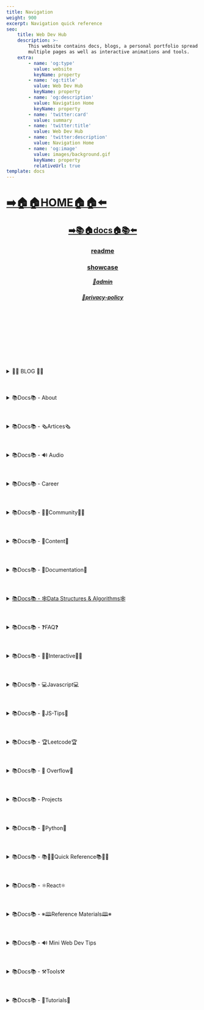 ```yaml
---
title: Navigation
weight: 900
excerpt: Navigation quick reference
seo:
    title: Web Dev Hub
    description: >-
        This website contains docs, blogs, a personal portfolio spread out across
        multiple pages as well as interactive animations and tools.
    extra:
        - name: 'og:type'
          value: website
          keyName: property
        - name: 'og:title'
          value: Web Dev Hub
          keyName: property
        - name: 'og:description'
          value: Navigation Home
          keyName: property
        - name: 'twitter:card'
          value: summary
        - name: 'twitter:title'
          value: Web Dev Hub
        - name: 'twitter:description'
          value: Navigation Home
        - name: 'og:image'
          value: images/background.gif
          keyName: property
          relativeUrl: true
template: docs
---
```



# [**➡️🏠🏠HOME🏠🏠⬅️**](https://stackbit-blog-backup.netlify.app/)

<center>

## [**<ins>➡️📚🏠docs🏠📚⬅️</ins>**](https://stackbit-blog-backup.netlify.app/docs)

### [**readme</ins>**](https://stackbit-blog-backup.netlify.app/readme)

### [**<ins>showcase</ins>**](https://stackbit-blog-backup.netlify.app/showcase)

##### [**<ins>🔏admin</ins>**](https://stackbit-blog-backup.netlify.app/admin)

##### [**<ins>🔏privacy-policy</ins>**](https://stackbit-blog-backup.netlify.app/privacy-policy)

</center>

<br>
<br>
<br><br>
<br>
<br><br>
<br>
<br>

<details>

<summary> 📰📰 BLOG 📰📰 </h6></summary>

##### [**<ins>Blog Article List</ins>**](https://stackbit-blog-backup.netlify.app/blog)

-   [📰blog📰](https://stackbit-blog-backup.netlify.app/blog/web-scraping)
    - [📰300-react-questions](https://stackbit-blog-backup.netlify.app/blog/300-react-questions)
- [📰adding-css-to-your-html](https://stackbit-blog-backup.netlify.app/blog/adding-css-to-your-html)
- [📰awesome-graphql](https://stackbit-blog-backup.netlify.app/blog/awesome-graphql)
- [📰big-o-complexity](https://stackbit-blog-backup.netlify.app/blog/big-o-complexity)
- [📰blog-archive](https://stackbit-blog-backup.netlify.app/blog/blog-archive)
- [📰data-structures](https://stackbit-blog-backup.netlify.app/blog/data-structures)
- [📰data-structures-algorithms-resources](https://stackbit-blog-backup.netlify.app/blog/data-structures-algorithms-resources)
- [📰expressjs-apis](https://stackbit-blog-backup.netlify.app/blog/expressjs-apis)
- [📰flow-control-in-python](https://stackbit-blog-backup.netlify.app/blog/flow-control-in-python)
- [📰functions-in-python](https://stackbit-blog-backup.netlify.app/blog/functions-in-python)
- [📰git-gateway](https://stackbit-blog-backup.netlify.app/blog/git-gateway)
- [📰hoisting](https://stackbit-blog-backup.netlify.app/blog/hoisting)
- [📰interview-questions-js](https://stackbit-blog-backup.netlify.app/blog/interview-questions-js)
- [📰interview-questions-js-p2](https://stackbit-blog-backup.netlify.app/blog/interview-questions-js-p2)
- [📰interview-questions-js-p3](https://stackbit-blog-backup.netlify.app/blog/interview-questions-js-p3)
- [📰netlify-cms](https://stackbit-blog-backup.netlify.app/blog/netlify-cms)
- [📰platform-docs](https://stackbit-blog-backup.netlify.app/blog/platform-docs)
- [📰psql-cheat-sheet](https://stackbit-blog-backup.netlify.app/blog/psql-cheat-sheet)
- [📰python-for-js-dev](https://stackbit-blog-backup.netlify.app/blog/python-for-js-dev)
- [📰python-resources](https://stackbit-blog-backup.netlify.app/blog/python-resources)
- [📰vs-code-extensions](https://stackbit-blog-backup.netlify.app/blog/vs-code-extensions)
- [📰web-dev-trends](https://stackbit-blog-backup.netlify.app/blog/web-dev-trends)
- [📰web-scraping](https://stackbit-blog-backup.netlify.app/blog/web-scraping)

</details>

<br>
<br>
<br>

<details>

<summary>📚Docs📚 - About</summary>

-   [📚docs📚/about](https://stackbit-blog-backup.netlify.app/docs/about)
    -   [📚docs📚/about/README](https://stackbit-blog-backup.netlify.app/docs/about/README)
    -   [📚docs📚/about/eng-portfolio](https://stackbit-blog-backup.netlify.app/docs/about/eng-portfolio)
    -   [📚docs📚/about/intrests](https://stackbit-blog-backup.netlify.app/docs/about/intrests)
    -   [📚docs📚/about/job-search](https://stackbit-blog-backup.netlify.app/docs/about/job-search)
    -   [📚docs📚/about/resume](https://stackbit-blog-backup.netlify.app/docs/about/resume)

</details>

<br>
<br>
<br>

<details>

<summary>📚Docs📚 - 🗞️Artices🗞️</summary>

-   [📚docs📚/🗞️articles🗞️](https://stackbit-blog-backup.netlify.app/docs/articles)
    -   [📚docs📚/🗞️articles🗞️basic-web-dev](https://stackbit-blog-backup.netlify.app/docs/articles/basic-web-dev)
    -   [📚docs📚/🗞️articles🗞️buffers](https://stackbit-blog-backup.netlify.app/docs/articles/buffers)
    -   [📚docs📚/🗞️articles🗞️common-modules](https://stackbit-blog-backup.netlify.app/docs/articles/common-modules)
    -   [📚docs📚/🗞️articles🗞️dev-dep](https://stackbit-blog-backup.netlify.app/docs/articles/dev-dep)
    -   [📚docs📚/🗞️articles🗞️event-loop](https://stackbit-blog-backup.netlify.app/docs/articles/event-loop)
    -   [📚docs📚/🗞️articles🗞️fs-module](https://stackbit-blog-backup.netlify.app/docs/articles/fs-module)
    -   [📚docs📚/🗞️articles🗞️how-search-engines-work](https://stackbit-blog-backup.netlify.app/docs/articles/how-search-engines-work)
    -   [📚docs📚/🗞️articles🗞️how-the-web-works](https://stackbit-blog-backup.netlify.app/docs/articles/how-the-web-works)
    -   [📚docs📚/🗞️articles🗞️intro](https://stackbit-blog-backup.netlify.app/docs/articles/intro)
    -   [📚docs📚/🗞️articles🗞️jamstack](https://stackbit-blog-backup.netlify.app/docs/articles/jamstack)
    -   [📚docs📚/🗞️articles🗞️nextjs](https://stackbit-blog-backup.netlify.app/docs/articles/nextjs)
    -   [📚docs📚/🗞️articles🗞️node-api-express](https://stackbit-blog-backup.netlify.app/docs/articles/node-api-express)
    -   [📚docs📚/🗞️articles🗞️nodejs](https://stackbit-blog-backup.netlify.app/docs/articles/nodejs)
    -   [📚docs📚/🗞️articles🗞️npm](https://stackbit-blog-backup.netlify.app/docs/articles/npm)
    -   [📚docs📚/🗞️articles🗞️os-module](https://stackbit-blog-backup.netlify.app/docs/articles/os-module)
    -   [📚docs📚/🗞️articles🗞️reading-files](https://stackbit-blog-backup.netlify.app/docs/articles/reading-files)
    -   [📚docs📚/🗞️articles🗞️semantic](https://stackbit-blog-backup.netlify.app/docs/articles/semantic)
    -   [📚docs📚/🗞️articles🗞️semantic-html](https://stackbit-blog-backup.netlify.app/docs/articles/semantic-html)
    -   [📚docs📚/🗞️articles🗞️url](https://stackbit-blog-backup.netlify.app/docs/articles/url)
    -   [📚docs📚/🗞️articles🗞️web-standards-checklist](https://stackbit-blog-backup.netlify.app/docs/articles/web-standards-checklist)
    -   [📚docs📚/🗞️articles🗞️webdev-tools](https://stackbit-blog-backup.netlify.app/docs/articles/webdev-tools)
    -   [📚docs📚/🗞️articles🗞️writing-files](https://stackbit-blog-backup.netlify.app/docs/articles/writing-files)

</details>

<br>
<br>
<br>

<details>

<summary>📚Docs📚 - 🔊 Audio</summary>

-   [📚Docs - Audio🔊](https://stackbit-blog-backup.netlify.app/docs/audio)
    -   [📚docs📚/audio/dfft](https://stackbit-blog-backup.netlify.app/docs/audio/dfft)
    -   [📚docs📚/audio/discrete-fft](https://stackbit-blog-backup.netlify.app/docs/audio/discrete-fft)
    -   [📚docs📚/audio/dtw-python-explained](https://stackbit-blog-backup.netlify.app/docs/audio/dtw-python-explained)
    -   [📚docs📚/audio/dynamic-time-warping](https://stackbit-blog-backup.netlify.app/docs/audio/dynamic-time-warping)
    -   [📚docs📚/audio/web-audio-api](https://stackbit-blog-backup.netlify.app/docs/audio/web-audio-api)

</details>

<br>
<br>
<br>

<details>

<summary>📚Docs📚 -  Career </summary>

-   [📚docs📚/career](https://stackbit-blog-backup.netlify.app/docs/career)
    -   [📚docs📚/career/dev-interview](https://stackbit-blog-backup.netlify.app/docs/career/dev-interview)
    -   [📚docs📚/career/dos-and-donts](https://stackbit-blog-backup.netlify.app/docs/career/dos-and-donts)
    -   [📚docs📚/career/job-boards](https://stackbit-blog-backup.netlify.app/docs/career/job-boards)
    -   [📚docs📚/career/web-interview](https://stackbit-blog-backup.netlify.app/docs/career/web-interview)
    -   [📚docs📚/career/web-interview2](https://stackbit-blog-backup.netlify.app/docs/career/web-interview2)
    -   [📚docs📚/career/web-interview3](https://stackbit-blog-backup.netlify.app/docs/career/web-interview3)
    -   [📚docs📚/career/web-interview4](https://stackbit-blog-backup.netlify.app/docs/career/web-interview4)
    -   [📚docs📚/interview/job-search-nav](https://stackbit-blog-backup.netlify.app/docs/interview/job-search-nav)
    -   [📚docs📚/interview/previous-concepts](https://stackbit-blog-backup.netlify.app/docs/interview/previous-concepts)
    -   [📚docs📚/interview/review-concepts](https://stackbit-blog-backup.netlify.app/docs/interview/review-concepts)

</details>

<br>
<br>
<br>

<details>

<summary>📚Docs📚 -  👫👫Community👫👫 </summary>

-   [📚docs📚/👫👫community👫👫](https://stackbit-blog-backup.netlify.app/docs/community)
    -   [📚docs📚/community/an-open-letter-2-future-developers](https://stackbit-blog-backup.netlify.app/docs/community/an-open-letter-2-future-developers)
    -   [📚docs📚/community/bookmarks](https://stackbit-blog-backup.netlify.app/docs/community/bookmarks)
    -   [📚docs📚/community/video-chat](https://stackbit-blog-backup.netlify.app/docs/community/video-chat)

</details>

<br>
<br>
<br>

<details>

<summary>📚Docs📚 - 💼Content💼</summary>

-   [📚docs📚/💼content💼](https://stackbit-blog-backup.netlify.app/docs/content/)
    -   [📚docs📚/💼content💼/archive](https://stackbit-blog-backup.netlify.app/docs/content/archive)
    -   [📚docs📚/💼content💼/gatsby-Queries-Mutations](https://stackbit-blog-backup.netlify.app/docs/content/gatsby-Queries-Mutations)
    -   [📚docs📚/💼content💼/gists](https://stackbit-blog-backup.netlify.app/docs/content/gists)
    -   [📚docs📚/💼content💼/history-api](https://stackbit-blog-backup.netlify.app/docs/content/history-api)
    -   [📚docs📚/💼content💼/main-projects](https://stackbit-blog-backup.netlify.app/docs/content/main-projects)
    -   [📚docs📚/💼content💼/trouble-shooting](https://stackbit-blog-backup.netlify.app/docs/content/trouble-shooting)

</details>

<br>
<br>
<br>

<details>

<summary>📚Docs📚 - 📓Documentation📓</summary>

-   [📚docs📚/docs](https://stackbit-blog-backup.netlify.app/docs/docs)
    -   [📚docs📚/docs/appendix](https://stackbit-blog-backup.netlify.app/docs/docs/appendix)
    -   [📚docs📚/docs/art-of-command-line](https://stackbit-blog-backup.netlify.app/docs/docs/art-of-command-line)
    -   [📚docs📚/docs/bash](https://stackbit-blog-backup.netlify.app/docs/docs/bash)
    -   [📚docs📚/docs/css](https://stackbit-blog-backup.netlify.app/docs/docs/css)
    -   [📚docs📚/docs/data-structures-docs](https://stackbit-blog-backup.netlify.app/docs/docs/data-structures-docs)
    -   [📚docs📚/docs/es-6-features](https://stackbit-blog-backup.netlify.app/docs/docs/es-6-features)
    -   [📚docs📚/docs/git-reference](https://stackbit-blog-backup.netlify.app/docs/docs/git-reference)
    -   [📚docs📚/docs/git-repos](https://stackbit-blog-backup.netlify.app/docs/docs/git-repos)
    -   [📚docs📚/docs/glossary](https://stackbit-blog-backup.netlify.app/docs/docs/glossary)
    -   [📚docs📚/docs/html-tags](https://stackbit-blog-backup.netlify.app/docs/docs/html-tags)
    -   [📚docs📚/docs/markdown](https://stackbit-blog-backup.netlify.app/docs/docs/markdown)
    -   [📚docs📚/docs/no-whiteboarding](https://stackbit-blog-backup.netlify.app/docs/docs/no-whiteboarding)
    -   [📚docs📚/docs/node-docs-complete](https://stackbit-blog-backup.netlify.app/docs/docs/node-docs-complete)
    -   [📚docs📚/docs/regex-in-js](https://stackbit-blog-backup.netlify.app/docs/docs/regex-in-js)
    -   [📚docs📚/docs/sitemap](https://stackbit-blog-backup.netlify.app/docs/docs/sitemap)
    -   [📚docs📚/docs/snippets](https://stackbit-blog-backup.netlify.app/docs/docs/snippets)

</details>

<br>
<br>
<br>

<details>

<summary>
 <ins>📚Docs📚 - 🕸Data Structures & Algorithms🕸</summary>

-   [📚docs📚/🕸ds-algo🕸](https://stackbit-blog-backup.netlify.app/docs/ds-algo)
    -   [📚docs📚/🕸ds-algo🕸/big-o](https://stackbit-blog-backup.netlify.app/docs/ds-algo/big-o)
    -   [📚docs📚/🕸ds-algo🕸/ds-algo-interview](https://stackbit-blog-backup.netlify.app/docs/ds-algo/ds-algo-interview)
    -   [📚docs📚/🕸ds-algo🕸/ds-overview](https://stackbit-blog-backup.netlify.app/docs/ds-algo/ds-overview)

</details>

<br>
<br>
<br>

<details>

<summary>📚Docs📚 - ❓FAQ❓</summary>

-   [📚docs📚/faq](https://stackbit-blog-backup.netlify.app/docs/faq)
    -   [📚docs📚/❓faq❓/contact](https://stackbit-blog-backup.netlify.app/docs/faq/contact)
    -   [📚docs📚/❓faq❓/plug-ins](https://stackbit-blog-backup.netlify.app/docs/faq/plug-ins)

</details>

<br>
<br>
<br>

<details>

<summary>📚Docs📚 - 🧑‍🔬Interactive🧑‍🔬 </summary>

-   [📚docs📚/interact](https://stackbit-blog-backup.netlify.app/docs/interact)
    -   [📚docs📚/🧑‍🔬interact🧑‍🔬/callstack-visual](https://stackbit-blog-backup.netlify.app/docs/interact/callstack-visual)
    -   [📚docs📚/🧑‍🔬interact🧑‍🔬/clock](https://stackbit-blog-backup.netlify.app/docs/interact/clock)
    -   [📚docs📚/🧑‍🔬interact🧑‍🔬/jupyter-notebooks](https://stackbit-blog-backup.netlify.app/docs/interact/jupyter-notebooks)
    -   [📚docs📚/🧑‍🔬interact🧑‍🔬/other-sites](https://stackbit-blog-backup.netlify.app/docs/interact/other-sites)
    -   [📚docs📚/🧑‍🔬interact🧑‍🔬/video-chat](https://stackbit-blog-backup.netlify.app/docs/interact/video-chat)

</details>

<br>
<br>
<br>

<details>

<summary>📚Docs📚 - 💻Javascript💻</summary>

-   [📚docs📚/💻javascript💻](https://stackbit-blog-backup.netlify.app/docs/javascript)
    -   [📚docs📚/💻javascript💻/arrow-functions](https://stackbit-blog-backup.netlify.app/docs/javascript/arrow-functions)
    -   [📚docs📚/💻javascript💻/asyncjs](https://stackbit-blog-backup.netlify.app/docs/javascript/asyncjs)
    -   [📚docs📚/💻javascript💻/await-keyword](https://stackbit-blog-backup.netlify.app/docs/javascript/await-keyword)
    -   [📚docs📚/💻javascript💻/bigo](https://stackbit-blog-backup.netlify.app/docs/javascript/bigo)
    -   [📚docs📚/💻javascript💻/clean-code](https://stackbit-blog-backup.netlify.app/docs/javascript/clean-code)
    -   [📚docs📚/💻javascript💻/constructor-functions](https://stackbit-blog-backup.netlify.app/docs/javascript/constructor-functions)
    -   [📚docs📚/💻javascript💻/cs-basics-in-js](https://stackbit-blog-backup.netlify.app/docs/javascript/cs-basics-in-js)
    -   [📚docs📚/💻javascript💻/for-loops](https://stackbit-blog-backup.netlify.app/docs/javascript/for-loops)
    -   [📚docs📚/💻javascript💻/part2-pojo](https://stackbit-blog-backup.netlify.app/docs/javascript/part2-pojo)
    -   [📚docs📚/💻javascript💻/promises](https://stackbit-blog-backup.netlify.app/docs/javascript/promises)
    -   [📚docs📚/💻javascript💻/review](https://stackbit-blog-backup.netlify.app/docs/javascript/review)
    -   [📚docs📚/💻javascript💻/this-is-about-this](https://stackbit-blog-backup.netlify.app/docs/javascript/this-is-about-this)

</details>

<br>
<br>
<br>

<details>

<summary>📚Docs📚 -  💸JS-Tips💸</summary>

-   [📚docs📚/💸js-tips💸](https://stackbit-blog-backup.netlify.app/docs/js-tips)
    -   [📚docs📚/💸js-tips💸/abs](https://stackbit-blog-backup.netlify.app/docs/js-tips/abs)
    -   [📚docs📚/💸js-tips💸/acos](https://stackbit-blog-backup.netlify.app/docs/js-tips/acos)
    -   [📚docs📚/💸js-tips💸/acosh](https://stackbit-blog-backup.netlify.app/docs/js-tips/acosh)
    -   [📚docs📚/💸js-tips💸/addition](https://stackbit-blog-backup.netlify.app/docs/js-tips/addition)
    -   [📚docs📚/💸js-tips💸/all](https://stackbit-blog-backup.netlify.app/docs/js-tips/all)
    -   [📚docs📚/💸js-tips💸/allsettled](https://stackbit-blog-backup.netlify.app/docs/js-tips/allsettled)
    -   [📚docs📚/💸js-tips💸/any](https://stackbit-blog-backup.netlify.app/docs/js-tips/any)
    -   [📚docs📚/💸js-tips💸/array](https://stackbit-blog-backup.netlify.app/docs/js-tips/array)
    -   [📚docs📚/💸js-tips💸/array-methods](https://stackbit-blog-backup.netlify.app/docs/js-tips/array-methods)
    -   [📚docs📚/💸js-tips💸/arrow_functions](https://stackbit-blog-backup.netlify.app/docs/js-tips/arrow_functions)
    -   [📚docs📚/💸js-tips💸/async_function](https://stackbit-blog-backup.netlify.app/docs/js-tips/async_function)
    -   [📚docs📚/💸js-tips💸/bad_radix](https://stackbit-blog-backup.netlify.app/docs/js-tips/bad_radix)
    -   [📚docs📚/💸js-tips💸/bind](https://stackbit-blog-backup.netlify.app/docs/js-tips/bind)
    -   [📚docs📚/💸js-tips💸/classes](https://stackbit-blog-backup.netlify.app/docs/js-tips/classes)
    -   [📚docs📚/💸js-tips💸/concat](https://stackbit-blog-backup.netlify.app/docs/js-tips/concat)
    -   [📚docs📚/💸js-tips💸/conditional_operator](https://stackbit-blog-backup.netlify.app/docs/js-tips/conditional_operator)
    -   [📚docs📚/💸js-tips💸/const](https://stackbit-blog-backup.netlify.app/docs/js-tips/const)
    -   [📚docs📚/💸js-tips💸/create](https://stackbit-blog-backup.netlify.app/docs/js-tips/create)
    -   [📚docs📚/💸js-tips💸/date](https://stackbit-blog-backup.netlify.app/docs/js-tips/date)
    -   [📚docs📚/💸js-tips💸/eval](https://stackbit-blog-backup.netlify.app/docs/js-tips/eval)
    -   [📚docs📚/💸js-tips💸/every](https://stackbit-blog-backup.netlify.app/docs/js-tips/every)
    -   [📚docs📚/💸js-tips💸/filter](https://stackbit-blog-backup.netlify.app/docs/js-tips/filter)
    -   [📚docs📚/💸js-tips💸/for...of](https://stackbit-blog-backup.netlify.app/docs/js-tips/for...of)
    -   [📚docs📚/💸js-tips💸/foreach](https://stackbit-blog-backup.netlify.app/docs/js-tips/foreach)
    -   [📚docs📚/💸js-tips💸/functions](https://stackbit-blog-backup.netlify.app/docs/js-tips/functions)
    -   [📚docs📚/💸js-tips💸/import](https://stackbit-blog-backup.netlify.app/docs/js-tips/import)
    -   [📚docs📚/💸js-tips💸/insert-into-array](https://stackbit-blog-backup.netlify.app/docs/js-tips/insert-into-array)
    -   [📚docs📚/💸js-tips💸/map](https://stackbit-blog-backup.netlify.app/docs/js-tips/map)
    -   [📚docs📚/💸js-tips💸/object](https://stackbit-blog-backup.netlify.app/docs/js-tips/object)
    -   [📚docs📚/💸js-tips💸/reduce](https://stackbit-blog-backup.netlify.app/docs/js-tips/reduce)
    -   [📚docs📚/💸js-tips💸/regexp](https://stackbit-blog-backup.netlify.app/docs/js-tips/regexp)
    -   [📚docs📚/💸js-tips💸/sort](https://stackbit-blog-backup.netlify.app/docs/js-tips/sort)
    -   [📚docs📚/💸js-tips💸/sorting-strings](https://stackbit-blog-backup.netlify.app/docs/js-tips/sorting-strings)
    -   [📚docs📚/💸js-tips💸/string](https://stackbit-blog-backup.netlify.app/docs/js-tips/string)
    -   [📚docs📚/💸js-tips💸/this](https://stackbit-blog-backup.netlify.app/docs/js-tips/this)
    -   [📚docs📚/💸js-tips💸/var](https://stackbit-blog-backup.netlify.app/docs/js-tips/var)

</details>

<br>
<br>
<br>

<details>

<summary>📚Docs📚 - 🏆Leetcode🏆 </summary>

-   [📚docs📚/🏆leetcode🏆](https://stackbit-blog-backup.netlify.app/docs/leetcode)
    -   [📚docs📚/🏆leetcode🏆/ContaineWitMosWater](https://stackbit-blog-backup.netlify.app/docs/leetcode/ContaineWitMosWater)
    -   [📚docs📚/🏆leetcode🏆/DividTwIntegers](https://stackbit-blog-backup.netlify.app/docs/leetcode/DividTwIntegers)
    -   [📚docs📚/🏆leetcode🏆/GeneratParentheses](https://stackbit-blog-backup.netlify.app/docs/leetcode/GeneratParentheses)
    -   [📚docs📚/🏆leetcode🏆/LetteCombinationoPhonNumber](https://stackbit-blog-backup.netlify.app/docs/leetcode/LetteCombinationoPhonNumber)
    -   [📚docs📚/🏆leetcode🏆/LongesCommoPrefix](https://stackbit-blog-backup.netlify.app/docs/leetcode/LongesCommoPrefix)
    -   [📚docs📚/🏆leetcode🏆/MediaoTwSorteArrays](https://stackbit-blog-backup.netlify.app/docs/leetcode/MediaoTwSorteArrays)
    -   [📚docs📚/🏆leetcode🏆/NexPermutation](https://stackbit-blog-backup.netlify.app/docs/leetcode/NexPermutation)
    -   [📚docs📚/🏆leetcode🏆/PalindromNumber](https://stackbit-blog-backup.netlify.app/docs/leetcode/PalindromNumber)
    -   [📚docs📚/🏆leetcode🏆/RegulaExpressioMatching](https://stackbit-blog-backup.netlify.app/docs/leetcode/RegulaExpressioMatching)
    -   [📚docs📚/🏆leetcode🏆/RemovDuplicatefroSorteArray](https://stackbit-blog-backup.netlify.app/docs/leetcode/RemovDuplicatefroSorteArray)
    -   [📚docs📚/🏆leetcode🏆/RemovNtNodFroEnoList](https://stackbit-blog-backup.netlify.app/docs/leetcode/RemovNtNodFroEnoList)
    -   [📚docs📚/🏆leetcode🏆/RomatInteger](https://stackbit-blog-backup.netlify.app/docs/leetcode/RomatInteger)
    -   [📚docs📚/🏆leetcode🏆/SearciRotateSorteArray](https://stackbit-blog-backup.netlify.app/docs/leetcode/SearciRotateSorteArray)
    -   [📚docs📚/🏆leetcode🏆/StrintIntege(atoi)](<https://stackbit-blog-backup.netlify.app/docs/leetcode/StrintIntege(atoi)>)
    -   [📚docs📚/🏆leetcode🏆/ValiParentheses](https://stackbit-blog-backup.netlify.app/docs/leetcode/ValiParentheses)
    -   [📚docs📚/🏆leetcode🏆/ZigZaConversion](https://stackbit-blog-backup.netlify.app/docs/leetcode/ZigZaConversion)

</details>

<br>
<br>
<br>

<details>

<summary>📚Docs📚 -  🌊 Overflow🌊     </summary>

-   [📚docs📚/🌊overflow🌊](https://stackbit-blog-backup.netlify.app/docs/overflow)
    -   [📚docs📚/🌊overflow🌊/html-spec](https://stackbit-blog-backup.netlify.app/docs/overflow/html-spec)
    -   [📚docs📚/🌊overflow🌊/http](https://stackbit-blog-backup.netlify.app/docs/overflow/http)
    -   [📚docs📚/🌊overflow🌊/install](https://stackbit-blog-backup.netlify.app/docs/overflow/install)
    -   [📚docs📚/🌊overflow🌊/modules](https://stackbit-blog-backup.netlify.app/docs/overflow/modules)
    -   [📚docs📚/🌊overflow🌊/node-cli-args](https://stackbit-blog-backup.netlify.app/docs/overflow/node-cli-args)
    -   [📚docs📚/🌊overflow🌊/node-js-language](https://stackbit-blog-backup.netlify.app/docs/overflow/node-js-language)
    -   [📚docs📚/🌊overflow🌊/node-package-manager](https://stackbit-blog-backup.netlify.app/docs/overflow/node-package-manager)
    -   [📚docs📚/🌊overflow🌊/node-repl](https://stackbit-blog-backup.netlify.app/docs/overflow/node-repl)
    -   [📚docs📚/🌊overflow🌊/node-run-cli](https://stackbit-blog-backup.netlify.app/docs/overflow/node-run-cli)
    -   [📚docs📚/🌊overflow🌊/nodevsbrowser](https://stackbit-blog-backup.netlify.app/docs/overflow/nodevsbrowser)
    -   [📚docs📚/🌊overflow🌊/understanding-firebase](https://stackbit-blog-backup.netlify.app/docs/overflow/understanding-firebase)
    -   [📚docs📚/🌊overflow🌊/v8](https://stackbit-blog-backup.netlify.app/docs/overflow/v8)

</details>

<br>
<br>
<br>

<details>

<summary>📚Docs📚 - Projects  </summary>

-   [📚docs📚/projects](https://stackbit-blog-backup.netlify.app/docs/projects)
    -   [📚docs📚/projects/embeded-websites](https://stackbit-blog-backup.netlify.app/docs/projects/embeded-websites)
    -   [📚docs📚/projects/list-of-projects](https://stackbit-blog-backup.netlify.app/docs/projects/list-of-projects)
    -   [📚docs📚/projects/mini-projects](https://stackbit-blog-backup.netlify.app/docs/projects/mini-projects)
    -   [📚docs📚/projects/mini-projects2](https://stackbit-blog-backup.netlify.app/docs/projects/mini-projects2)
    -   [📚docs📚/projects/my-websites](https://stackbit-blog-backup.netlify.app/docs/projects/my-websites)

</details>

<br>
<br>
<br>

<details>

<summary>📚Docs📚 - 🐍Python🐍  </summary>

-   [📚docs📚/🐍python🐍](https://stackbit-blog-backup.netlify.app/docs/python)
    -   [📚docs📚/🐍python🐍/at-length](https://stackbit-blog-backup.netlify.app/docs/python/at-length)
    -   [📚docs📚/🐍python🐍/cheat-sheet](https://stackbit-blog-backup.netlify.app/docs/python/cheat-sheet)
    -   [📚docs📚/🐍python🐍/comprehensive-guide](https://stackbit-blog-backup.netlify.app/docs/python/comprehensive-guide)
    -   [📚docs📚/🐍python🐍/examples](https://stackbit-blog-backup.netlify.app/docs/python/examples)
    -   [📚docs📚/🐍python🐍/flow-control](https://stackbit-blog-backup.netlify.app/docs/python/flow-control)
    -   [📚docs📚/🐍python🐍/functions](https://stackbit-blog-backup.netlify.app/docs/python/functions)
    -   [📚docs📚/🐍python🐍/google-sheets-api](https://stackbit-blog-backup.netlify.app/docs/python/google-sheets-api)
    -   [📚docs📚/🐍python🐍/python-ds](https://stackbit-blog-backup.netlify.app/docs/python/python-ds)
    -   [📚docs📚/🐍python🐍/intro-for-js-devs](https://stackbit-blog-backup.netlify.app/docs/python/intro-for-js-devs)
    -   [📚docs📚/🐍python🐍/python-quiz](https://stackbit-blog-backup.netlify.app/docs/python/python-quiz)
    -   [📚docs📚/🐍python🐍/snippets](https://stackbit-blog-backup.netlify.app/docs/python/snippets)

</details>

<br>
<br>
<br>

<details>

<summary>📚Docs📚 - 📚🏃‍♂️Quick Reference📚🏃‍♂️   </summary>

-   [📚docs📚/quick-ref](https://stackbit-blog-backup.netlify.app/docs/quick-ref)
    -   [📚docs📚/🏃‍♂️📚quick-ref📚🏃‍♂️/Emmet](https://stackbit-blog-backup.netlify.app/docs/quick-ref/Emmet)
    -   [📚docs📚/🏃‍♂️📚quick-ref📚🏃‍♂️/all-emojis](https://stackbit-blog-backup.netlify.app/docs/quick-ref/all-emojis)
    -   [📚docs📚/🏃‍♂️📚quick-ref📚🏃‍♂️/create-react-app](https://stackbit-blog-backup.netlify.app/docs/quick-ref/create-react-app)
    -   [📚docs📚/🏃‍♂️📚quick-ref📚🏃‍♂️/git-bash](https://stackbit-blog-backup.netlify.app/docs/quick-ref/git-bash)
    -   [📚docs📚/🏃‍♂️📚quick-ref📚🏃‍♂️/git-tricks](https://stackbit-blog-backup.netlify.app/docs/quick-ref/git-tricks)
    -   [📚docs📚/🏃‍♂️📚quick-ref📚🏃‍♂️/google-firebase](https://stackbit-blog-backup.netlify.app/docs/quick-ref/google-firebase)
    -   [📚docs📚/🏃‍♂️📚quick-ref📚🏃‍♂️/heroku-error-codes](https://stackbit-blog-backup.netlify.app/docs/quick-ref/heroku-error-codes)
    -   [📚docs📚/🏃‍♂️📚quick-ref📚🏃‍♂️/installation](https://stackbit-blog-backup.netlify.app/docs/quick-ref/installation)
    -   [📚docs📚/🏃‍♂️📚quick-ref📚🏃‍♂️/markdown-dropdowns](https://stackbit-blog-backup.netlify.app/docs/quick-ref/markdown-dropdowns)
    -   [📚docs📚/🏃‍♂️📚quick-ref📚🏃‍♂️/minifiction](https://stackbit-blog-backup.netlify.app/docs/quick-ref/minifiction)
    -   [📚docs📚/🏃‍♂️📚quick-ref📚🏃‍♂️/new-repo-instructions](https://stackbit-blog-backup.netlify.app/docs/quick-ref/new-repo-instructions)
    -   [📚docs📚/🏃‍♂️📚quick-ref📚🏃‍♂️/psql-setup](https://stackbit-blog-backup.netlify.app/docs/quick-ref/psql-setup)
    -   [📚docs📚/🏃‍♂️📚quick-ref📚🏃‍♂️/pull-request-rubric](https://stackbit-blog-backup.netlify.app/docs/quick-ref/pull-request-rubric)
    -   [📚docs📚/🏃‍♂️📚quick-ref📚🏃‍♂️/quick-links](https://stackbit-blog-backup.netlify.app/docs/quick-ref/quick-links)
    -   [📚docs📚/🏃‍♂️📚quick-ref📚🏃‍♂️/topRepos](https://stackbit-blog-backup.netlify.app/docs/quick-ref/topRepos)
    -   [📚docs📚/🏃‍♂️📚quick-ref📚🏃‍♂️/understanding-path](https://stackbit-blog-backup.netlify.app/docs/quick-ref/understanding-path)
    -   [📚docs📚/🏃‍♂️📚quick-ref📚🏃‍♂️/vscode-themes](https://stackbit-blog-backup.netlify.app/docs/quick-ref/vscode-themes)
    -   [📚docs📚/⚛️react⚛️/accessibility](https://stackbit-blog-backup.netlify.app/docs/react/accessibility)

</details>

<br>
<br>
<br>

<details>

<summary>📚Docs📚 - ⚛️React⚛️ </summary>

-   [📚docs📚/⚛️react⚛️](https://stackbit-blog-backup.netlify.app/docs/react)
    -   [📚docs📚/⚛️react⚛️/ajax-n-apis](https://stackbit-blog-backup.netlify.app/docs/react/ajax-n-apis)
    -   [📚docs📚/⚛️react⚛️/cheatsheet](https://stackbit-blog-backup.netlify.app/docs/react/cheatsheet)
    -   [📚docs📚/⚛️react⚛️/createReactApp](https://stackbit-blog-backup.netlify.app/docs/react/createReactApp)
    -   [📚docs📚/⚛️react⚛️/demo](https://stackbit-blog-backup.netlify.app/docs/react/demo)
    -   [📚docs📚/⚛️react⚛️/dont-use-index-as-keys](https://stackbit-blog-backup.netlify.app/docs/react/dont-use-index-as-keys)
    -   [📚docs📚/⚛️react⚛️/jsx](https://stackbit-blog-backup.netlify.app/docs/react/jsx)
    -   [📚docs📚/⚛️react⚛️/quiz](https://stackbit-blog-backup.netlify.app/docs/react/quiz)
    -   [📚docs📚/⚛️react⚛️/react-docs](https://stackbit-blog-backup.netlify.app/docs/react/react-docs)
    -   [📚docs📚/⚛️react⚛️/react-in-depth](https://stackbit-blog-backup.netlify.app/docs/react/react-in-depth)
    -   [📚docs📚/⚛️react⚛️/react-patterns-by-usecase](https://stackbit-blog-backup.netlify.app/docs/react/react-patterns-by-usecase)
    -   [📚docs📚/⚛️react⚛️/react2](https://stackbit-blog-backup.netlify.app/docs/react/react2)
    -   [📚docs📚/⚛️react⚛️/render-elements](https://stackbit-blog-backup.netlify.app/docs/react/render-elements)

</details>

<br>
<br>
<br>

<details>

<summary>📚Docs📚 -  ※🕮Reference Materials🕮※</summary>

-   [📚docs📚/※reference※](https://stackbit-blog-backup.netlify.app/docs/reference)
    -   [📚docs📚/※🕮reference※🕮/awesome-lists](https://stackbit-blog-backup.netlify.app/docs/reference/awesome-lists)
    -   [📚docs📚/※🕮reference※🕮/awesome-nodejs](https://stackbit-blog-backup.netlify.app/docs/reference/awesome-nodejs)
    -   [📚docs📚/※🕮reference※🕮/awesome-static](https://stackbit-blog-backup.netlify.app/docs/reference/awesome-static)
    -   [📚docs📚/※🕮reference※🕮/bash-commands](https://stackbit-blog-backup.netlify.app/docs/reference/bash-commands)
    -   [📚docs📚/※🕮reference※🕮/bookmarks](https://stackbit-blog-backup.netlify.app/docs/reference/bookmarks)
    -   [📚docs📚/※🕮reference※🕮/embed-the-web](https://stackbit-blog-backup.netlify.app/docs/reference/embed-the-web)
    -   [📚docs📚/※🕮reference※🕮/github-resources](https://stackbit-blog-backup.netlify.app/docs/reference/github-resources)
    -   [📚docs📚/※🕮reference※🕮/github-search](https://stackbit-blog-backup.netlify.app/docs/reference/github-search)
    -   [📚docs📚/※🕮reference※🕮/google-cloud](https://stackbit-blog-backup.netlify.app/docs/reference/google-cloud)
    -   [📚docs📚/※🕮reference※🕮/how-2-reinstall-npm](https://stackbit-blog-backup.netlify.app/docs/reference/how-2-reinstall-npm)
    -   [📚docs📚/※🕮reference※🕮/how-to-kill-a-process](https://stackbit-blog-backup.netlify.app/docs/reference/how-to-kill-a-process)
    -   [📚docs📚/※🕮reference※🕮/installing-node](https://stackbit-blog-backup.netlify.app/docs/reference/installing-node)
    -   [📚docs📚/※🕮reference※🕮/intro-to-nodejs](https://stackbit-blog-backup.netlify.app/docs/reference/intro-to-nodejs)
    -   [📚docs📚/※🕮reference※🕮/markdown-styleguide](https://stackbit-blog-backup.netlify.app/docs/reference/markdown-styleguide)
    -   [📚docs📚/※🕮reference※🕮/notes-template](https://stackbit-blog-backup.netlify.app/docs/reference/notes-template)
    -   [📚docs📚/※🕮reference※🕮/psql](https://stackbit-blog-backup.netlify.app/docs/reference/psql)
    -   [📚docs📚/※🕮reference※🕮/resources](https://stackbit-blog-backup.netlify.app/docs/reference/resources)
    -   [📚docs📚/※🕮reference※🕮/vscode](https://stackbit-blog-backup.netlify.app/docs/reference/vscode)
    -   [📚docs📚/※🕮reference※🕮/web-api's](https://stackbit-blog-backup.netlify.app/docs/reference/web-api's)

</details>

</details>

<br>
<br>
<br>

<details>

<summary>📚Docs📚 - 🔊 Mini Web Dev Tips </summary>

-   [📚docs📚/tips](https://stackbit-blog-backup.netlify.app/docs/tips)
    -   [📚docs📚/tips/regex-tips](https://stackbit-blog-backup.netlify.app/docs/tips/regex-tips)

</details>

<br>
<br>
<br>

<details>

<summary>📚Docs📚 - ⚒Tools⚒ </summary>

-   [📚docs📚/⚒Tools⚒/](https://stackbit-blog-backup.netlify.app/docs/tools)
    -   [📚docs📚/⚒Tools⚒/all](https://stackbit-blog-backup.netlify.app/docs/tools/all)
    -   [📚docs📚/⚒Tools⚒/all-stripped](https://stackbit-blog-backup.netlify.app/docs/tools/all-stripped)
    -   [📚docs📚/⚒Tools⚒/archive](https://stackbit-blog-backup.netlify.app/docs/tools/archive)
    -   [📚docs📚/⚒Tools⚒/dev-utilities](https://stackbit-blog-backup.netlify.app/docs/tools/dev-utilities)
    -   [📚docs📚/⚒Tools⚒/📚markdown-html](https://stackbit-blog-backup.netlify.app/docs/tools/markdown-html)

</details>

<br>
<br>
<br>

<details>

<summary>📚Docs📚 - 📑Tutorials📑</summary>

-   [📚docs📚/tutorials](https://stackbit-blog-backup.netlify.app/docs/tutorials)
    -   [📚docs📚/📑tutorials📑/enviorment-setup](https://stackbit-blog-backup.netlify.app/docs/tutorials/enviorment-setup)
    -   [📚docs📚/📑tutorials📑/get-file-extension](https://stackbit-blog-backup.netlify.app/docs/tutorials/get-file-extension)
    -   [📚docs📚/📑tutorials📑/get-file-name](https://stackbit-blog-backup.netlify.app/docs/tutorials/get-file-name)
